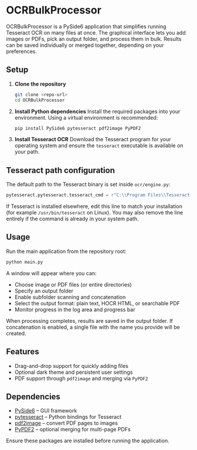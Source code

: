 # OCRBulkProcessor

OCRBulkProcessor is a PySide6 application that simplifies running Tesseract OCR on many files at once. The graphical interface lets you add images or PDFs, pick an output folder, and process them in bulk. Results can be saved individually or merged together, depending on your preferences.

## Setup

1. **Clone the repository**
   ```bash
   git clone <repo-url>
   cd OCRBulkProcessor
   ```
2. **Install Python dependencies**
   Install the required packages into your environment. Using a virtual environment is recommended:
   ```bash
   pip install PySide6 pytesseract pdf2image PyPDF2
   ```
3. **Install Tesseract OCR**
   Download the Tesseract program for your operating system and ensure the `tesseract` executable is available on your path.

## Tesseract path configuration

The default path to the Tesseract binary is set inside `ocr/engine.py`:
```python
pytesseract.pytesseract.tesseract_cmd = r"C:\\Program Files\\Tesseract-OCR\\tesseract.exe"
```
If Tesseract is installed elsewhere, edit this line to match your installation (for example `/usr/bin/tesseract` on Linux). You may also remove the line entirely if the command is already in your system path.

## Usage

Run the main application from the repository root:
```bash
python main.py
```
A window will appear where you can:
- Choose image or PDF files (or entire directories)
- Specify an output folder
- Enable subfolder scanning and concatenation
- Select the output format: plain text, HOCR HTML, or searchable PDF
- Monitor progress in the log area and progress bar

When processing completes, results are saved in the output folder. If concatenation is enabled, a single file with the name you provide will be created.

## Features

- Drag-and-drop support for quickly adding files
- Optional dark theme and persistent user settings
- PDF support through `pdf2image` and merging via `PyPDF2`

## Dependencies

- [PySide6](https://pypi.org/project/PySide6/) – GUI framework
- [pytesseract](https://pypi.org/project/pytesseract/) – Python bindings for Tesseract
- [pdf2image](https://pypi.org/project/pdf2image/) – convert PDF pages to images
- [PyPDF2](https://pypi.org/project/PyPDF2/) – optional merging for multi-page PDFs

Ensure these packages are installed before running the application.
